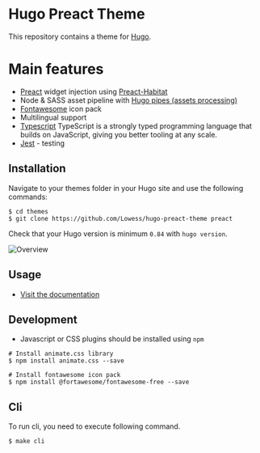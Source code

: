 # Hugo Preact Theme

This repository contains a theme for [Hugo](https://gohugo.io/).

# Main features

- [Preact](https://preactjs.com/) widget injection using [Preact-Habitat](https://github.com/zouhir/preact-habitat)
- Node & SASS asset pipeline with [Hugo pipes (assets processing)](https://gohugo.io/hugo-pipes/)
- [Fontawesome](https://fontawesome.com/) icon pack
- Multilingual support
- [Typescript](https://www.typescriptlang.org/) TypeScript is a strongly typed programming language that builds on JavaScript, giving you better tooling at any scale.
- [Jest](https://jestjs.io/) - testing


## Installation

Navigate to your themes folder in your Hugo site and use the following commands:

```
$ cd themes
$ git clone https://github.com/Lowess/hugo-preact-theme preact
```

Check that your Hugo version is minimum `0.84` with `hugo version`.

![Overview](https://github.com/Lowess/hugo-preact-theme/raw/master/images/screenshot.png)

## Usage

- [Visit the documentation](https://lowess.github.io/hugo-preact-theme/)

## Development

* Javascript or CSS plugins should be installed using `npm`

```
# Install animate.css library
$ npm install animate.css --save

# Install fontawesome icon pack
$ npm install @fortawesome/fontawesome-free --save
```

## Cli

To run cli, you need to execute following command.
```
$ make cli
```